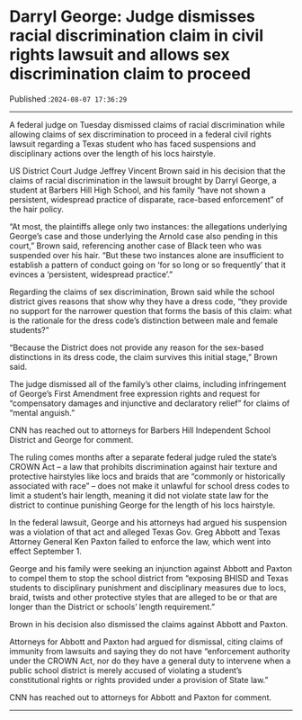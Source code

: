 # Darryl George: Judge dismisses racial discrimination claim in civil rights lawsuit and allows sex discrimination claim to proceed

Published :`2024-08-07 17:36:29`

---

A federal judge on Tuesday dismissed claims of racial discrimination while allowing claims of sex discrimination to proceed in a federal civil rights lawsuit regarding a Texas student who has faced suspensions and disciplinary actions over the length of his locs hairstyle.

US District Court Judge Jeffrey Vincent Brown said in his decision that the claims of racial discrimination in the lawsuit brought by Darryl George, a student at Barbers Hill High School, and his family “have not shown a persistent, widespread practice of disparate, race-based enforcement” of the hair policy.

“At most, the plaintiffs allege only two instances: the allegations underlying George’s case and those underlying the Arnold case also pending in this court,” Brown said, referencing another case of Black teen who was suspended over his hair. “But these two instances alone are insufficient to establish a pattern of conduct going on ‘for so long or so frequently’ that it evinces a ‘persistent, widespread practice’.”

Regarding the claims of sex discrimination, Brown said while the school district gives reasons that show why they have a dress code, “they provide no support for the narrower question that forms the basis of this claim: what is the rationale for the dress code’s distinction between male and female students?”

“Because the District does not provide any reason for the sex-based distinctions in its dress code, the claim survives this initial stage,” Brown said.

The judge dismissed all of the family’s other claims, including infringement of George’s First Amendment free expression rights and request for “compensatory damages and injunctive and declaratory relief” for claims of “mental anguish.”

CNN has reached out to attorneys for Barbers Hill Independent School District and George for comment.

The ruling comes months after a separate federal judge ruled the state’s CROWN Act – a law that prohibits discrimination against hair texture and protective hairstyles like locs and braids that are “commonly or historically associated with race” – does not make it unlawful for school dress codes to limit a student’s hair length, meaning it did not violate state law for the district to continue punishing George for the length of his locs hairstyle.

In the federal lawsuit, George and his attorneys had argued his suspension was a violation of that act and alleged Texas Gov. Greg Abbott and Texas Attorney General Ken Paxton failed to enforce the law, which went into effect September 1.

George and his family were seeking an injunction against Abbott and Paxton to compel them to stop the school district from “exposing BHISD and Texas students to disciplinary punishment and disciplinary measures due to locs, braid, twists and other protective styles that are alleged to be or that are longer than the District or schools’ length requirement.”

Brown in his decision also dismissed the claims against Abbott and Paxton.

Attorneys for Abbott and Paxton had argued for dismissal, citing claims of immunity from lawsuits and saying they do not have “enforcement authority under the CROWN Act, nor do they have a general duty to intervene when a public school district is merely accused of violating a student’s constitutional rights or rights provided under a provision of State law.”

CNN has reached out to attorneys for Abbott and Paxton for comment.

---

